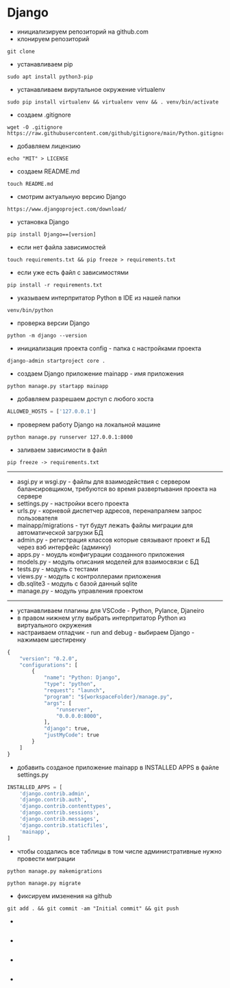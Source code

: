# Django

* инициализируем репозиторий на github.com
* клонируем репозиторий
```
git clone
```
* устанавливаем pip
```
sudo apt install python3-pip
```
* устанавливаем вирутальное окружение virtualenv
```
sudo pip install virtualenv && virtualenv venv && . venv/bin/activate
```
* создаем .gitignore
```
wget -O .gitignore https://raw.githubusercontent.com/github/gitignore/main/Python.gitignore
```
* добавляем лицензию
```
echo "MIT" > LICENSE
```
* создаем README.md
```
touch README.md
```
* смотрим актуальную версию Django
```
https://www.djangoproject.com/download/
```
* установка Django
```
pip install Django==[version]
```
* если нет файла зависимостей
```
touch requirements.txt && pip freeze > requirements.txt
```
* если уже есть файл с зависимостями
```
pip install -r requirements.txt
```
* указываем интерпритатор Python в IDE из нашей папки
```
venv/bin/python
```
* проверка версии Django
```
python -m django --version
```
* инициализация проекта config - папка с настройками проекта
```
django-admin startproject core .
```
* создаем Django приложение mainapp - имя приложения
```
python manage.py startapp mainapp
```
* добавляем разрешаем доступ с любого хоста
```python
ALLOWED_HOSTS = ['127.0.0.1']
```
* проверяем работу Django на локальной машине
```
python manage.py runserver 127.0.0.1:8000
```
* заливаем зависимости в файл
```
pip freeze -> requirements.txt
```
---
* asgi.py и wsgi.py - файлы для взаимодействия с сервером балансировщиком, требуются во время развертывания проекта на сервере
* settings.py - настройки всего проекта
* urls.py - корневой диспетчер адресов, перенапраляем запрос пользователя
* mainapp/migrations - тут будут лежать файлы миграции для автоматической загрузки БД
* admin.py - регистрация классов которые связывают проект и БД через вэб интерфейс (админку)
* apps.py - моудль конфигурации созданного приложения
* models.py - модуль описания моделей для взаимосвязи с БД
* tests.py - модуль с тестами
* views.py - модуль с контроллерами приложения
* db.sqlite3 - модуль с базой данный sqlite
* manage.py - модуль управления проектом
---
* устанавливаем плагины для VSCode - Python, Pylance, Djaneiro
* в правом нижнем углу выбрать интерпритатор Python из виртуального окружения
* настраиваем отладчик - run and debug - выбираем Django - нажимаем шестиренку
```python
{
    "version": "0.2.0",
    "configurations": [
        {
            "name": "Python: Django",
            "type": "python",
            "request": "launch",
            "program": "${workspaceFolder}/manage.py",
            "args": [
                "runserver",
                "0.0.0.0:8000",
            ],
            "django": true,
            "justMyCode": true
        }
    ]
}
```
* добавить созданое приложение mainapp в INSTALLED APPS в файле settings.py
```python
INSTALLED_APPS = [
    'django.contrib.admin',
    'django.contrib.auth',
    'django.contrib.contenttypes',
    'django.contrib.sessions',
    'django.contrib.messages',
    'django.contrib.staticfiles',
    'mainapp',
]
```
* чтобы создались все таблицы в том числе административные нужно провести миграции
```
python manage.py makemigrations
```
```
python manage.py migrate
```
* фиксируем имзенения на github
```
git add . && git commit -am "Initial commit" && git push
```
* 
```

```
* 
```

```
* 
```

```
* 
```

```

